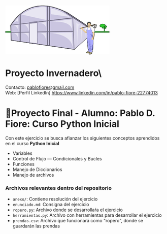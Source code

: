 ![Img Invernadero](img/inverna.png)
# Proyecto Invernadero\
Contacto: pablofiore@gmail.com\
Web: [Perfil LinkedIn] https://www.linkedin.com/in/pablo-fiore-22774013

# 🍅Proyecto Final - Alumno: Pablo D. Fiore: Curso Python Inicial

Con este ejercicio se busca afianzar los siguientes conceptos aprendidos en el curso **Python Inicial**
- Variables
- Control de Flujo — Condicionales y Bucles
- Funciones
- Manejo de Diccionarios
- Manejo de archivos

### Archivos relevantes dentro del repositorio

- `anexo/`: Contiene resolución del ejercicio
- `enunciado.md`: Consigna del ejercicio
- `ropero.py`: Archivo donde se desarrollaŕa el ejercicio
- `herramientas.py`: Archivo con herramientas para desarrollar el ejercicio
- `prendas.csv`: Archivo que funcionará como "ropero", donde se guardarán las prendas  

